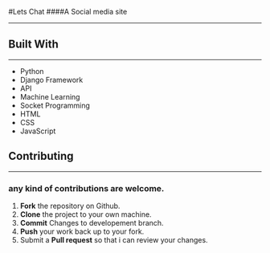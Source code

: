 ﻿#Lets Chat
 ####A Social media site
***

##  Built With
***
*  Python
*  Django Framework
*  API
*  Machine Learning
*  Socket Programming
*  HTML
*  CSS
*  JavaScript




##  Contributing
***
###  any kind of contributions are welcome.
1.  **Fork** the repository on Github.
2.  **Clone** the project to your own machine.
3.  **Commit** Changes to developement branch.
4.  **Push** your work back up to your fork.
5.  Submit a **Pull request** so that i can review your changes.
